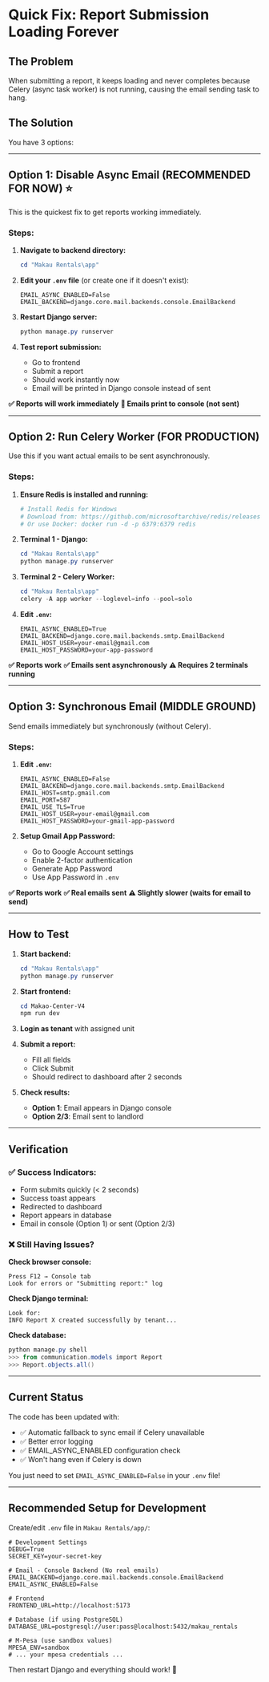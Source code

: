 # Quick Fix: Report Submission Loading Forever

## The Problem
When submitting a report, it keeps loading and never completes because Celery (async task worker) is not running, causing the email sending task to hang.

## The Solution
You have 3 options:

---

## Option 1: Disable Async Email (RECOMMENDED FOR NOW) ⭐

This is the quickest fix to get reports working immediately.

### Steps:

1. **Navigate to backend directory:**
   ```powershell
   cd "Makau Rentals\app"
   ```

2. **Edit your `.env` file** (or create one if it doesn't exist):
   ```env
   EMAIL_ASYNC_ENABLED=False
   EMAIL_BACKEND=django.core.mail.backends.console.EmailBackend
   ```

3. **Restart Django server:**
   ```powershell
   python manage.py runserver
   ```

4. **Test report submission:**
   - Go to frontend
   - Submit a report
   - Should work instantly now
   - Email will be printed in Django console instead of sent

**✅ Reports will work immediately**
**📧 Emails print to console (not sent)**

---

## Option 2: Run Celery Worker (FOR PRODUCTION)

Use this if you want actual emails to be sent asynchronously.

### Steps:

1. **Ensure Redis is installed and running:**
   ```powershell
   # Install Redis for Windows
   # Download from: https://github.com/microsoftarchive/redis/releases
   # Or use Docker: docker run -d -p 6379:6379 redis
   ```

2. **Terminal 1 - Django:**
   ```powershell
   cd "Makau Rentals\app"
   python manage.py runserver
   ```

3. **Terminal 2 - Celery Worker:**
   ```powershell
   cd "Makau Rentals\app"
   celery -A app worker --loglevel=info --pool=solo
   ```

4. **Edit `.env`:**
   ```env
   EMAIL_ASYNC_ENABLED=True
   EMAIL_BACKEND=django.core.mail.backends.smtp.EmailBackend
   EMAIL_HOST_USER=your-email@gmail.com
   EMAIL_HOST_PASSWORD=your-app-password
   ```

**✅ Reports work**
**✅ Emails sent asynchronously**
**⚠️ Requires 2 terminals running**

---

## Option 3: Synchronous Email (MIDDLE GROUND)

Send emails immediately but synchronously (without Celery).

### Steps:

1. **Edit `.env`:**
   ```env
   EMAIL_ASYNC_ENABLED=False
   EMAIL_BACKEND=django.core.mail.backends.smtp.EmailBackend
   EMAIL_HOST=smtp.gmail.com
   EMAIL_PORT=587
   EMAIL_USE_TLS=True
   EMAIL_HOST_USER=your-email@gmail.com
   EMAIL_HOST_PASSWORD=your-gmail-app-password
   ```

2. **Setup Gmail App Password:**
   - Go to Google Account settings
   - Enable 2-factor authentication
   - Generate App Password
   - Use App Password in `.env`

**✅ Reports work**
**✅ Real emails sent**
**⚠️ Slightly slower (waits for email to send)**

---

## How to Test

1. **Start backend:**
   ```powershell
   cd "Makau Rentals\app"
   python manage.py runserver
   ```

2. **Start frontend:**
   ```powershell
   cd Makao-Center-V4
   npm run dev
   ```

3. **Login as tenant** with assigned unit

4. **Submit a report:**
   - Fill all fields
   - Click Submit
   - Should redirect to dashboard after 2 seconds

5. **Check results:**
   - **Option 1**: Email appears in Django console
   - **Option 2/3**: Email sent to landlord

---

## Verification

### ✅ Success Indicators:
- Form submits quickly (< 2 seconds)
- Success toast appears
- Redirected to dashboard
- Report appears in database
- Email in console (Option 1) or sent (Option 2/3)

### ❌ Still Having Issues?

**Check browser console:**
```
Press F12 → Console tab
Look for errors or "Submitting report:" log
```

**Check Django terminal:**
```
Look for:
INFO Report X created successfully by tenant...
```

**Check database:**
```powershell
python manage.py shell
>>> from communication.models import Report
>>> Report.objects.all()
```

---

## Current Status

The code has been updated with:
- ✅ Automatic fallback to sync email if Celery unavailable
- ✅ Better error logging
- ✅ EMAIL_ASYNC_ENABLED configuration check
- ✅ Won't hang even if Celery is down

You just need to set `EMAIL_ASYNC_ENABLED=False` in your `.env` file!

---

## Recommended Setup for Development

Create/edit `.env` file in `Makau Rentals/app/`:

```env
# Development Settings
DEBUG=True
SECRET_KEY=your-secret-key

# Email - Console Backend (No real emails)
EMAIL_BACKEND=django.core.mail.backends.console.EmailBackend
EMAIL_ASYNC_ENABLED=False

# Frontend
FRONTEND_URL=http://localhost:5173

# Database (if using PostgreSQL)
DATABASE_URL=postgresql://user:pass@localhost:5432/makau_rentals

# M-Pesa (use sandbox values)
MPESA_ENV=sandbox
# ... your mpesa credentials ...
```

Then restart Django and everything should work! 🚀
